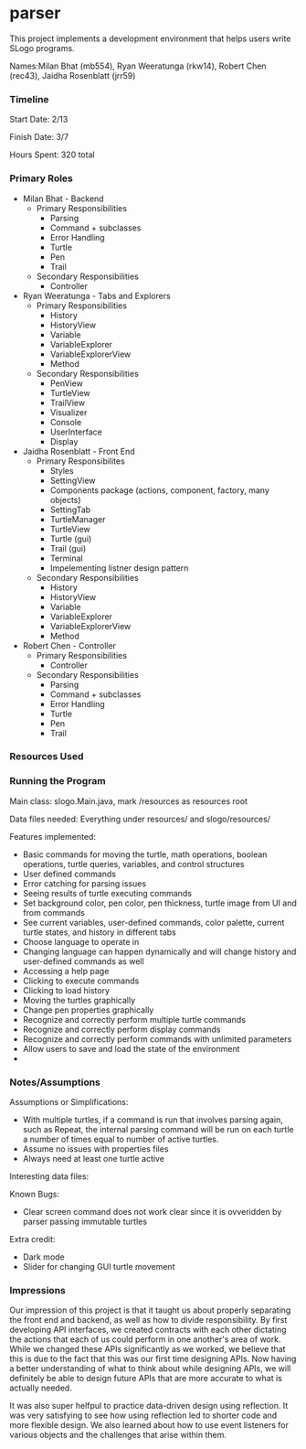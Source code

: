 parser
====

This project implements a development environment that helps users write SLogo programs.

Names:Milan Bhat (mb554), Ryan Weeratunga (rkw14), Robert Chen (rec43), Jaidha Rosenblatt (jrr59)


### Timeline

Start Date: 2/13

Finish Date: 3/7

Hours Spent: 320 total

### Primary Roles
* Milan Bhat - Backend
    * Primary Responsibilities
        * Parsing
        * Command + subclasses
        * Error Handling
        * Turtle
        * Pen
        * Trail
    * Secondary Responsibilities
        * Controller
* Ryan Weeratunga - Tabs and Explorers
    * Primary Responsibilities
        * History
        * HistoryView
        * Variable
        * VariableExplorer
        * VariableExplorerView
        * Method
    * Secondary Responsibilities
        * PenView
        * TurtleView
        * TrailView
        * Visualizer
        * Console
        * UserInterface
        * Display
* Jaidha Rosenblatt - Front End
    * Primary Responsibilites
        * Styles
        * SettingView
        * Components package (actions, component, factory, many objects)
        * SettingTab
        * TurtleManager
        * TurtleView
        * Turtle (gui)
        * Trail (gui)
        * Terminal
        * Impelementing listner design pattern
    * Secondary Responsibilities
        * History
        * HistoryView
        * Variable
        * VariableExplorer
        * VariableExplorerView
        * Method
* Robert Chen - Controller
    * Primary Responsibilities
        * Controller
    * Secondary Responsibilities
        * Parsing
        * Command + subclasses
        * Error Handling
        * Turtle
        * Pen
        * Trail

### Resources Used


### Running the Program

Main class: slogo.Main.java, mark /resources as resources root

Data files needed: Everything under resources/ and slogo/resources/

Features implemented:
* Basic commands for moving the turtle, math operations, boolean operations, turtle queries, variables, and control structures
* User defined commands
* Error catching for parsing issues
* Seeing results of turtle executing commands
* Set background color, pen color, pen thickness, turtle image from UI and from commands
* See current variables, user-defined commands, color palette, current turtle states, and history in different tabs
* Choose language to operate in
* Changing language can happen dynamically and will change history and user-defined commands as well
* Accessing a help page
* Clicking to execute commands
* Clicking to load history
* Moving the turtles graphically
* Change pen properties graphically
* Recognize and correctly perform multiple turtle commands
* Recognize and correctly perform display commands
* Recognize and correctly perform commands with unlimited parameters
* Allow users to save and load the state of the environment
* 


### Notes/Assumptions

Assumptions or Simplifications:

* With multiple turtles, if a command is run that involves parsing again, such as Repeat, the internal parsing command will be run on each turtle a number of times equal to number of active turtles.
* Assume no issues with properties files
* Always need at least one turtle active


Interesting data files:

Known Bugs:
* Clear screen command does not work clear since it is ovveridden by parser passing immutable turtles

Extra credit:
* Dark mode
* Slider for changing GUI turtle movement

### Impressions
Our impression of this project is that it taught us about properly separating the front end and backend, as well as how to divide responsibility. By first developing API interfaces, we created contracts with each other dictating the actions that each of us could perform in one another's area of work. While we changed these APIs significantly as we worked, we believe that this is due to the fact that this was our first time designing APIs. Now having a better understanding of what to think about while designing APIs, we will definitely be able to design future APIs that are more accurate to what is actually needed.

It was also super helfpul to practice data-driven design using reflection. It was very satisfying to see how using reflection led to shorter code and more flexible design. We also learned about how to use event listeners for various objects and the challenges that arise within them.